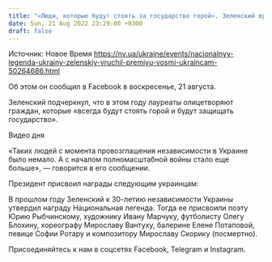 ```yaml
---
title: "«Люди, которые будут стоять за государство горой». Зеленский вручил премии Национальная легенда Украины"
date: Sun, 21 Aug 2022 23:29:00 +0300
draft: false
---
```

Источник: Новое Время https://nv.ua/ukraine/events/nacionalnyy-legenda-ukrainy-zelenskiy-vruchil-premiyu-vosmi-ukraincam-50264686.html


Об этом он сообщил в Facebook в воскресенье, 21 августа.

Зеленский подчеркнул, что в этом году лауреаты олицетворяют граждан, которые «всегда будут стоять горой и будут защищать государство».

 Видео дня   

«Таких людей с момента провозглашения независимости в Украине было немало. А с началом полномасштабной войны стало еще больше», — говорится в его сообщении.

Президент присвоил награды следующим украинцам:

В прошлом году Зеленский к 30-летию независимости Украины утвердил награду Национальная легенда. Тогда ее присвоили поэту Юрию Рыбчинскому, художнику Ивану Марчуку, футболисту Олегу Блохину, хореографу Мирославу Вантуху, балерине Елене Потаповой, певице Софии Ротару и композитору Мирославу Скорику (посмертно).

Присоединяйтесь к нам в соцсетях Facebook, Telegram и Instagram.
